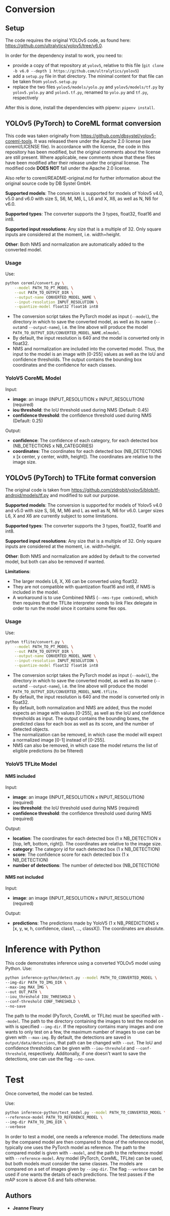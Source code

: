 # Conversion
## Setup

The code requires the original YOLOv5 code, as found here: https://github.com/ultralytics/yolov5/tree/v6.0. 

In order for the dependency install to work, you need to:
- provide a copy of that repository at `yolov5`, relative to this file (`git clone -b v6.0 --depth 1 https://github.com/ultralytics/yolov5`)
- add a `setup.py` file in that directory. The minimal content for that file can be taken from `yolov5.setup.py`
- replace the two files `yolov5/models/yolo.py` and `yolov5/models/tf.py` by `yolov5.yolo.py` and `yolov5.tf.py`, renamed to `yolo.py` and `tf.py`, respectively

After this is done, install the dependencies with pipenv: `pipenv install`.


## YOLOv5 (PyTorch) to CoreML format conversion

This code was taken originally from https://github.com/dbsystel/yolov5-coreml-tools. It was released there under the Apache 2.0 license (see coreml/LICENSE file). In accordance with the license, the code in this repository has been modified, but the original comments about the license are still present. Where applicable, new comments show that these files have been modified after their release under the original license. The modified code **DOES NOT** fall under the Apache 2.0 license.

Also refer to coreml/README-original.md for further information about the original source code by DB Systel GmbH.

**Supported models**: The conversion is supported for models of Yolov5 v4.0, v5.0 and v6.0 with size S, S6, M, M6, L, L6 and X, X6, as well as N, N6 for v6.0.

**Supported types**: The converter supports the 3 types, float32, float16 and int8.

**Supported input resolutions**: Any size that is a multiple of 32. Only square inputs are considered at the moment, i.e. width=height.

**Other**: Both NMS and normalization are automatically added to the converted model.

### Usage
Use:
```bash
python coreml/convert.py \
    --model PATH_TO_PT_MODEL \
    --out PATH_TO_OUTPUT_DIR \
    --output-name CONVERTED_MODEL_NAME \
    --input-resolution INPUT_RESOLUTION \
    --quantize-model float32 float16 int8
```

- The conversion script takes the PyTorch model as input (`--model`), the directory in which to save the converted model, as well as its name (`--out`and `--output-name`), i.e. the line above will produce the model `PATH_TO_OUTPUT_DIR/CONVERTED_MODEL_NAME.mlmodel`.
- By default, the input resolution is 640 and the model is converted only in float32.
- NMS and normalization are included into the converted model. Thus, the input to the model is an image with [0-255] values as well as the IoU and confidence thresholds. The output contains the bounding box coordinates and the confidence for each classes.

### YoloV5 CoreML Model
Input: 
* **image**: an image (INPUT_RESOLUTION x INPUT_RESOLUTION) (required)
* **iou threshold**: the IoU threshold used during NMS (Default: 0.45)
* **confidence threshold**: the confidence threshold used during NMS (Default: 0.25)

Output:
* **confidence**: The confidence of each category, for each detected box (NB_DETECTIONS x NB_CATEGORIES)
* **coordinates**: The coordinates for each detected box (NB_DETECTIONS x [x center, y center, width, height]). The coordinates are relative to the image size.


## YOLOv5 (PyTorch) to TFLite format conversion

The original code is taken from https://github.com/zldrobit/yolov5/blob/tf-android/models/tf.py and modified to suit our purpose.

**Supported models**: The conversion is supported for models of Yolov5 v4.0 and v5.0 with size S, S6, M, M6 and L as well as N, N6 for v6.0. Larger sizes L6, X and X6 are currently subject to some limitations.

**Supported types**: The converter supports the 3 types, float32, float16 and int8.

**Supported input resolutions**: Any size that is a multiple of 32. Only square inputs are considered at the moment, i.e. width=height.

**Other**: Both NMS and normalization are added by default to the converted model, but both can also be removed if wanted.

**Limitations**:
- The larger models L6, X, X6 can be converted using float32.
- They are not compatible with quantization float16 and int8, if NMS is included in the model.
- A workaround is to use Combined NMS (`--nms-type combined`), which then requires that the TFLite interpreter needs to link Flex delegate in order to run the model since it contains some flex ops.

### Usage
Use:
```bash
python tflite/convert.py \
    --model PATH_TO_PT_MODEL \
    --out PATH_TO_OUTPUT_DIR \
    --output-name CONVERTED_MODEL_NAME \
    --input-resolution INPUT_RESOLUTION \
    --quantize-model float32 float16 int8
```

- The conversion script takes the PyTorch model as input (`--model`), the directory in which to save the converted model, as well as its name (`--out`and `--output-name`), i.e. the line above will produce the model `PATH_TO_OUTPUT_DIR/CONVERTED_MODEL_NAME.tflite`.
- By default, the input resolution is 640 and the model is converted only in float32.
- By default, both normalization and NMS are added, thus the model expects an image with values [0-255], as well as the IoU and confidence thresholds as input. The output contains the bounding boxes, the predicted class for each box as well as its score, and the number of detected objects.
- The normalization can be removed, in which case the model will expect a normalized image [0-1] instead of [0-255].
- NMS can also be removed, in which case the model returns the list of eligible predictions (to be filtered)

### YoloV5 TFLite Model
#### NMS included
Input: 
* **image**: an image (INPUT_RESOLUTION x INPUT_RESOLUTION) (required)
* **iou threshold**: the IoU threshold used during NMS (required)
* **confidence threshold**: the confidence threshold used during NMS (required)

Output:
* **location**: The coordinates for each detected box (1 x NB_DETECTION x [top, left, bottom, right]). The coordinates are relative to the image size.
* **category**:  The category id for each detected box (1 x NB_DETECTION)
* **score**: The confidence score for each detected box (1 x NB_DETECTION)
* **number of detections**: The number of detected box (NB_DETECTION)

#### NMS not included
Input: 
* **image**: an image (INPUT_RESOLUTION x INPUT_RESOLUTION) (required)

Output:
* **predictions**: The predictions made by YoloV5 (1 x NB_PREDICTIONS x [x, y, w, h, confidence, class1, ..., classX]). The coordinates are absolute.

# Inference with Python
This code demonstrates inference using a converted YOLOv5 model using Python.
Use:
```bash
python inference-python/detect.py --model PATH_TO_CONVERTED_MODEL \
--img-dir PATH_TO_IMG_DIR \
--max-img MAX_IMG \
--out OUT_PATH \
--iou_threshold IOU_THRESHOLD \
--conf-threshold CONF_THRESHOLD \
--no-save
```
The path to the model (PyTorch, CoreML or TFLite) must be specified with `--model`. The path to the directory containing the images to test the model on with is specified `--img-dir`. If the repository contains many images and one wants to only test on a few, the maximum number of images to use can be given with `--max-img`. By default, the detections are saved in `output/data/detections`, that path can be changed with `--out`. The IoU and confidence thresholds can be given with `--iou-threshold` and `--conf-threshold`, respectively. Additonally, if one doesn't want to save the detections, one can use the flag `--no-save`.
# Test
Once converted, the model can be tested.

Use:
```bash
python inference-python/test_model.py --model PATH_TO_CONVERTED_MODEL \
--reference-model PATH_TO_REFERENCE_MODEL \
--img-dir PATH_TO_IMG_DIR \
--verbose
```
In order to test a model, one needs a reference model. The detections made by the compared model are then compared to those of the reference model, typically one uses the PyTorch model as reference. The path to the compared model is given with `--model`, and the path to the reference model with `--reference-model`. Any model (PyTorch, CoreML, TFLite) can be used, but both models must consider the same classes. The models are compared on a set of images given by `--img-dir`. The flag `--verbose` can be used if one wants the details of each predictions. The test passes if the mAP score is above 0.6 and fails otherwise.

## Authors
* **Jeanne Fleury**
